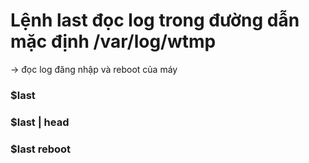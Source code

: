 # Lệnh last đọc log trong đường dẫn mặc định /var/log/wtmp

-> đọc log đăng nhập và reboot của máy

### $last

### $last | head

### $last reboot